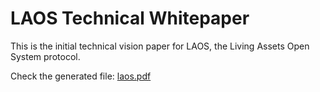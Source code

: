# LAOS Technical Whitepaper

This is the initial technical vision paper for LAOS, the Living Assets Open System protocol.

Check the generated file: [laos.pdf](laos.pdf)
